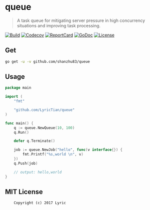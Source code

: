 # queue

> A task queue for mitigating server pressure in high concurrency situations and improving task processing.

[![Build][Build-Status-Image]][Build-Status-Url] [![Codecov][codecov-image]][codecov-url] [![ReportCard][reportcard-image]][reportcard-url] [![GoDoc][godoc-image]][godoc-url] [![License][license-image]][license-url]

## Get

``` bash
go get -u -v github.com/shanzhu83/queue
```

## Usage

``` go
package main

import (
	"fmt"

	"github.com/LyricTian/queue"
)

func main() {
	q := queue.NewQueue(10, 100)
	q.Run()

	defer q.Terminate()

	job := queue.NewJob("hello", func(v interface{}) {
		fmt.Printf("%s,world \n", v)
	})
	q.Push(job)

	// output: hello,world
}

```

## MIT License

``` text
    Copyright (c) 2017 Lyric
```

[License-Url]: http://opensource.org/licenses/MIT
[License-Image]: https://img.shields.io/npm/l/express.svg
[Build-Status-Url]: https://travis-ci.org/LyricTian/queue
[Build-Status-Image]: https://travis-ci.org/LyricTian/queue.svg?branch=master
[codecov-url]: https://codecov.io/gh/LyricTian/queue
[codecov-image]: https://codecov.io/gh/LyricTian/queue/branch/master/graph/badge.svg
[ReportCard-Url]: https://goreportcard.com/report/github.com/LyricTian/queue
[ReportCard-Image]: https://goreportcard.com/badge/github.com/LyricTian/queue
[GoDoc-Url]: https://godoc.org/github.com/LyricTian/queue
[GoDoc-Image]: https://godoc.org/github.com/LyricTian/queue?status.svg
